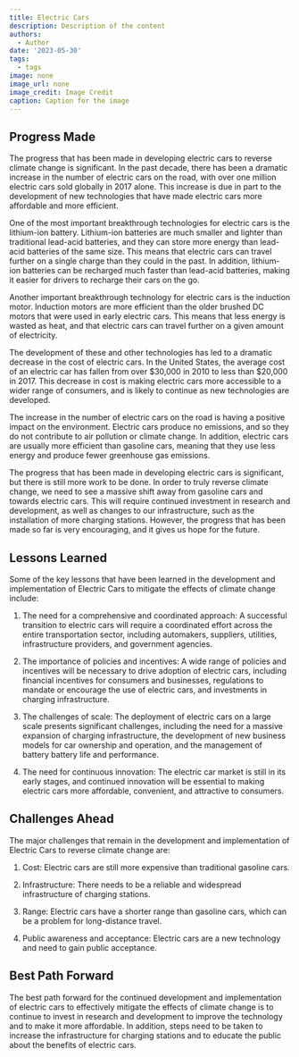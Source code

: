 ```yaml
---
title: Electric Cars
description: Description of the content
authors:
  - Author
date: '2023-05-30'
tags:
  - tags
image: none
image_url: none
image_credit: Image Credit
caption: Caption for the image
---
```


## Progress Made

The progress that has been made in developing electric cars to reverse climate change is significant. In the past decade, there has been a dramatic increase in the number of electric cars on the road, with over one million electric cars sold globally in 2017 alone. This increase is due in part to the development of new technologies that have made electric cars more affordable and more efficient.

One of the most important breakthrough technologies for electric cars is the lithium-ion battery. Lithium-ion batteries are much smaller and lighter than traditional lead-acid batteries, and they can store more energy than lead-acid batteries of the same size. This means that electric cars can travel further on a single charge than they could in the past. In addition, lithium-ion batteries can be recharged much faster than lead-acid batteries, making it easier for drivers to recharge their cars on the go.

Another important breakthrough technology for electric cars is the induction motor. Induction motors are more efficient than the older brushed DC motors that were used in early electric cars. This means that less energy is wasted as heat, and that electric cars can travel further on a given amount of electricity.

The development of these and other technologies has led to a dramatic decrease in the cost of electric cars. In the United States, the average cost of an electric car has fallen from over $30,000 in 2010 to less than $20,000 in 2017. This decrease in cost is making electric cars more accessible to a wider range of consumers, and is likely to continue as new technologies are developed.

The increase in the number of electric cars on the road is having a positive impact on the environment. Electric cars produce no emissions, and so they do not contribute to air pollution or climate change. In addition, electric cars are usually more efficient than gasoline cars, meaning that they use less energy and produce fewer greenhouse gas emissions.

The progress that has been made in developing electric cars is significant, but there is still more work to be done. In order to truly reverse climate change, we need to see a massive shift away from gasoline cars and towards electric cars. This will require continued investment in research and development, as well as changes to our infrastructure, such as the installation of more charging stations. However, the progress that has been made so far is very encouraging, and it gives us hope for the future.

## Lessons Learned

Some of the key lessons that have been learned in the development and implementation of Electric Cars to mitigate the effects of climate change include:

1. The need for a comprehensive and coordinated approach: A successful transition to electric cars will require a coordinated effort across the entire transportation sector, including automakers, suppliers, utilities, infrastructure providers, and government agencies.

2. The importance of policies and incentives: A wide range of policies and incentives will be necessary to drive adoption of electric cars, including financial incentives for consumers and businesses, regulations to mandate or encourage the use of electric cars, and investments in charging infrastructure.

3. The challenges of scale: The deployment of electric cars on a large scale presents significant challenges, including the need for a massive expansion of charging infrastructure, the development of new business models for car ownership and operation, and the management of battery battery life and performance.

4. The need for continuous innovation: The electric car market is still in its early stages, and continued innovation will be essential to making electric cars more affordable, convenient, and attractive to consumers.

## Challenges Ahead

The major challenges that remain in the development and implementation of Electric Cars to reverse climate change are:

1. Cost: Electric cars are still more expensive than traditional gasoline cars.

2. Infrastructure: There needs to be a reliable and widespread infrastructure of charging stations.

3. Range: Electric cars have a shorter range than gasoline cars, which can be a problem for long-distance travel.

4. Public awareness and acceptance: Electric cars are a new technology and need to gain public acceptance.

## Best Path Forward

The best path forward for the continued development and implementation of electric cars to effectively mitigate the effects of climate change is to continue to invest in research and development to improve the technology and to make it more affordable. In addition, steps need to be taken to increase the infrastructure for charging stations and to educate the public about the benefits of electric cars.

